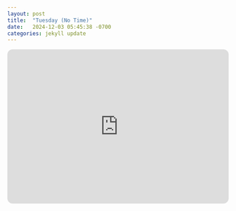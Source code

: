 ```yaml
---
layout: post
title:  "Tuesday (No Time)"
date:   2024-12-03 05:45:38 -0700
categories: jekyll update
---
```

<iframe style="border-radius:12px" src="https://open.spotify.com/embed/playlist/4Gjb27Nr3rQO5B1MZATq3r?utm_source=generator" width="100%" height="352" frameBorder="0" allowfullscreen="" allow="autoplay; clipboard-write; encrypted-media; fullscreen; picture-in-picture" loading="lazy"></iframe>
